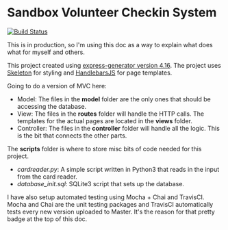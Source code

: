 # Sandbox Volunteer Checkin System
[![Build Status](https://travis-ci.org/Mottelz/sandbox-checkins.svg?branch=master)](https://travis-ci.org/Mottelz/sandbox-checkins)

This is in production, so I'm using this doc as a way to explain what does what for myself and others. 

This project created using [express-generator version 4.16](https://www.npmjs.com/package/express-generator). The project uses [Skeleton](http://getskeleton.com/) for styling and [HandlebarsJS](https://handlebarsjs.com/) for page templates.

Going to do a version of MVC here: 
- Model: The files in the **model** folder are the only ones that should be accessing the database. 
- View: The files in the **routes** folder will handle the HTTP calls. The templates for the actual pages are located in the **views** folder. 
- Controller: The files in the **controller** folder will handle all the logic. This is the bit that connects the other parts. 

The **scripts** folder is where to store misc bits of code needed for this project. 
- *cardreader.py*: A simple script written in Python3 that reads in the input from the card reader. 
- *database_init.sql*: SQLite3 script that sets up the database. 

I have also setup automated testing using Mocha + Chai and TravisCI. Mocha and Chai are the unit testing packages and TravisCI automatically tests every new version uploaded to Master. It's the reason for that pretty badge at the top of this doc.